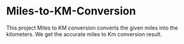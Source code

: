 # Miles-to-KM-Conversion

This project Miles to KM conversion converts the given miles into the kilometers. We get the accurate miles to Km conversion result.
